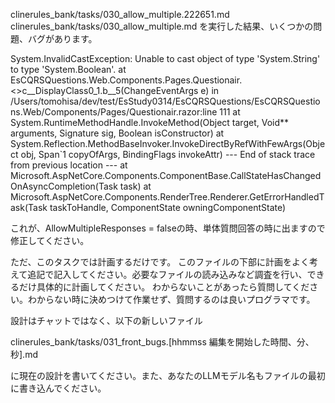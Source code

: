 clinerules_bank/tasks/030_allow_multiple.222651.md
clinerules_bank/tasks/030_allow_multiple.md
を実行した結果、いくつかの問題、バグがあります。

System.InvalidCastException: Unable to cast object of type 'System.String' to type 'System.Boolean'.
   at EsCQRSQuestions.Web.Components.Pages.Questionair.<>c__DisplayClass0_1.<BuildRenderTree>b__5(ChangeEventArgs e) in /Users/tomohisa/dev/test/EsStudy0314/EsCQRSQuestions/EsCQRSQuestions.Web/Components/Pages/Questionair.razor:line 111
   at System.RuntimeMethodHandle.InvokeMethod(Object target, Void** arguments, Signature sig, Boolean isConstructor)
   at System.Reflection.MethodBaseInvoker.InvokeDirectByRefWithFewArgs(Object obj, Span`1 copyOfArgs, BindingFlags invokeAttr)
--- End of stack trace from previous location ---
   at Microsoft.AspNetCore.Components.ComponentBase.CallStateHasChangedOnAsyncCompletion(Task task)
   at Microsoft.AspNetCore.Components.RenderTree.Renderer.GetErrorHandledTask(Task taskToHandle, ComponentState owningComponentState)

これが、AllowMultipleResponses = falseの時、単体質問回答の時に出ますので修正してください。

ただ、このタスクでは計画するだけです。
このファイルの下部に計画をよく考えて追記で記入してください。必要なファイルの読み込みなど調査を行い、できるだけ具体的に計画してください。
わからないことがあったら質問してください。わからない時に決めつけて作業せず、質問するのは良いプログラマです。

設計はチャットではなく、以下の新しいファイル

clinerules_bank/tasks/031_front_bugs.[hhmmss 編集を開始した時間、分、秒].md

に現在の設計を書いてください。また、あなたのLLMモデル名もファイルの最初に書き込んでください。
